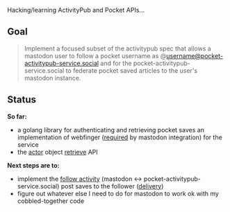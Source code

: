 Hacking/learning ActivityPub and Pocket APIs... 

## Goal

> Implement a focused subset of the activitypub spec that allows a mastodon user to
> follow a pocket username as @username@pocket-activitypub-service.social and for
> the pocket-activitypub-service.social to federate pocket saved articles to the
> user's mastodon instance.

## Status

__So far:__

* a golang library for authenticating and retrieving pocket saves an
  implementation of webfinger
  ([required](https://docs.joinmastodon.org/spec/webfinger/) by mastodon
  integration) for the service
* the [actor](https://www.w3.org/TR/activitypub/#actor-objects) object
  [retrieve](https://www.w3.org/TR/activitypub/#retrieving-objects) API

__Next steps are to:__

* implement the [follow
  activity](https://www.w3.org/TR/activitypub/#follow-activity-inbox) (mastodon
  <-> pocket-activitypub-service.social)
  post saves to the follower
  ([delivery](https://www.w3.org/TR/activitypub/#delivery))
* figure out whatever else I need to do for mastodon to work ok with my
  cobbled-together code
